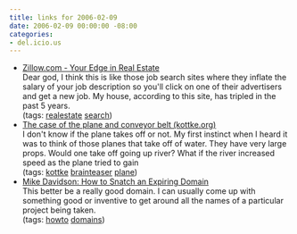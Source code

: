 ```yaml
---
title: links for 2006-02-09
date: 2006-02-09 00:00:00 -08:00
categories:
- del.icio.us
---
```


<ul class="delicious">
	<li>
		<div class="delicious-link"><a href="http://www.zillow.com/">Zillow.com - Your Edge in Real Estate</a></div>
		<div class="delicious-extended">Dear god, I think this is like those job search sites where they inflate the salary of your job description so you'll click on one of their advertisers and get a new job. My house, according to this site, has tripled in the past 5 years.</div>
		<div class="delicious-tags">(tags: <a href="http://del.icio.us/torrez/realestate">realestate</a> <a href="http://del.icio.us/torrez/search">search</a>)</div>
	</li>
	<li>
		<div class="delicious-link"><a href="http://www.kottke.org/06/02/plane-conveyor-belt">The case of the plane and conveyor belt (kottke.org)</a></div>
		<div class="delicious-extended">I don't know if the plane takes off or not. My first instinct when I heard it was to think of those planes that take off of water. They have very large props. Would one take off going up river? What if the river increased speed as the plane tried to gain</div>
		<div class="delicious-tags">(tags: <a href="http://del.icio.us/torrez/kottke">kottke</a> <a href="http://del.icio.us/torrez/brainteaser">brainteaser</a> <a href="http://del.icio.us/torrez/plane">plane</a>)</div>
	</li>
	<li>
		<div class="delicious-link"><a href="http://www.mikeindustries.com/blog/archive/2005/03/how-to-snatch-an-expiring-domain">Mike Davidson: How to Snatch an Expiring Domain</a></div>
		<div class="delicious-extended">This better be a really good domain. I can usually come up with something good or inventive to get around all the names of a particular project being taken.</div>
		<div class="delicious-tags">(tags: <a href="http://del.icio.us/torrez/howto">howto</a> <a href="http://del.icio.us/torrez/domains">domains</a>)</div>
	</li>
</ul>

